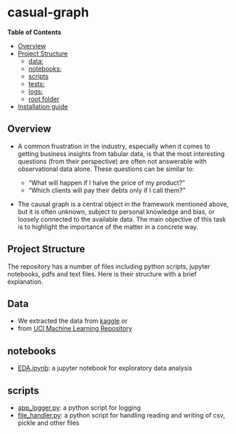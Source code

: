 # casual-graph
**Table of Contents**

  - [Overview](#overview)
  - [Project Structure](#project-structure)
    - [data:](#data)
    - [notebooks:](#notebooks)
    - [scripts](#scripts)
    - [tests:](#tests)
    - [logs:](#logs)
    - [root folder](#root-folder)
  - [Installation guide](#installation-guide)

## Overview
- A common frustration in the industry, especially when it comes to getting business insights from tabular data, is that the most interesting questions (from their perspective) are often not answerable with observational data alone. These questions can be similar to:
    - “What will happen if I halve the price of my product?”
    - “Which clients will pay their debts only if I call them?”

- The causal graph is a central object in the framework mentioned above, but it
is often unknown, subject to personal knowledge and bias, or loosely
connected to the available data. The main objective of this task is to
highlight the importance of the matter in a concrete way.

## Project Structure
The repository has a number of files including python scripts, jupyter notebooks, pdfs and text files. Here is their structure with a brief explanation.

## Data
- We extracted the data from [kaggle](https://www.kaggle.com/uciml/breast-cancer-wisconsin-data) or
- from [UCI Machine Learning Repository](https://archive-beta.ics.uci.edu/ml/datasets?name=breast)
## notebooks
- [EDA.ipynb](https://github.com/10-Academy-quad-squad/casual-graph/blob/dev-abreham/notebooks/1.%20EDA.ipynb): a jupyter notebook for exploratory data analysis
## scripts
- [app_logger.py](https://github.com/10-Academy-quad-squad/casual-graph/blob/dev-abreham/scripts/app_logger.py): a python script for logging
- [file_handler.py](https://github.com/10-Academy-quad-squad/casual-graph/blob/dev-abreham/scripts/file_handler.py): a python script for handling reading and writing of csv, pickle and other files




